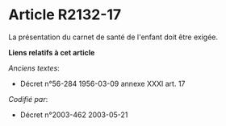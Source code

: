 # Article R2132-17

La présentation du carnet de santé de l'enfant doit être exigée.

**Liens relatifs à cet article**

_Anciens textes_:

  - Décret n°56-284 1956-03-09 annexe XXXI art. 17

_Codifié par_:

  - Décret n°2003-462 2003-05-21
